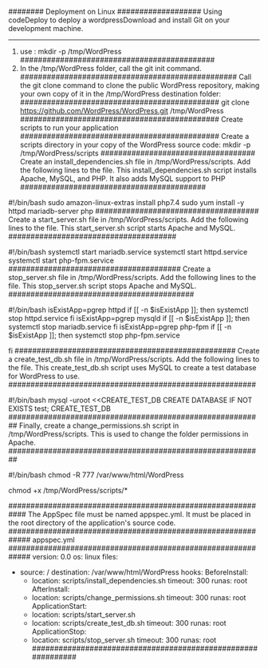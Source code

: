 ########
Deployment on Linux
###################
Using codeDeploy to deploy a wordpressDownload and install Git on your development machine.
***************************************************************
1. use : mkdir -p /tmp/WordPress
############################################
2. In the /tmp/WordPress folder, call the git init command.
#################################################
Call the git clone command to clone the public WordPress repository, making your own copy of it in the /tmp/WordPress destination folder:
#############################################
git clone https://github.com/WordPress/WordPress.git /tmp/WordPress
#############################################
Create scripts to run your application
#############################################
Create a scripts directory in your copy of the WordPress source code:
mkdir -p /tmp/WordPress/scripts
###################################
Create an install_dependencies.sh file in /tmp/WordPress/scripts. Add the following lines to the file.
This install_dependencies.sh script installs Apache, MySQL, and PHP. It also adds MySQL support to PHP
##########################################

#!/bin/bash
sudo amazon-linux-extras install php7.4
sudo yum install -y httpd mariadb-server php
#####################################
Create a start_server.sh file in /tmp/WordPress/scripts. Add the following lines to the file. 
This start_server.sh script starts Apache and MySQL.
######################################

#!/bin/bash
systemctl start mariadb.service
systemctl start httpd.service
systemctl start php-fpm.service
#######################################
Create a stop_server.sh file in /tmp/WordPress/scripts. 
Add the following lines to the file. This stop_server.sh script stops Apache and MySQL.
##########################################

#!/bin/bash
isExistApp=pgrep httpd
if [[ -n $isExistApp ]]; then
systemctl stop httpd.service
fi
isExistApp=pgrep mysqld
if [[ -n $isExistApp ]]; then
systemctl stop mariadb.service
fi
isExistApp=pgrep php-fpm
if [[ -n $isExistApp ]]; then
systemctl stop php-fpm.service

fi
##################################################
Create a create_test_db.sh file in /tmp/WordPress/scripts. Add the following lines to the file. 
This create_test_db.sh script uses MySQL to create a test database for WordPress to use.
########################################################

#!/bin/bash
mysql -uroot <<CREATE_TEST_DB
CREATE DATABASE IF NOT EXISTS test;
CREATE_TEST_DB
##########################################################
Finally, create a change_permissions.sh script in /tmp/WordPress/scripts.
This is used to change the folder permissions in Apache.
##########################################################

#!/bin/bash
chmod -R 777 /var/www/html/WordPress

chmod +x /tmp/WordPress/scripts/*

############################################################
The AppSpec file must be named appspec.yml. 
It must be placed in the root directory of the application's source code. 
#############################################################
appspec.yml 
#############################################################
version: 0.0
os: linux
files:
  - source: /
    destination: /var/www/html/WordPress
hooks:
  BeforeInstall:
    - location: scripts/install_dependencies.sh
      timeout: 300
      runas: root
  AfterInstall:
    - location: scripts/change_permissions.sh
      timeout: 300
      runas: root
  ApplicationStart:
    - location: scripts/start_server.sh
    - location: scripts/create_test_db.sh
      timeout: 300
      runas: root
  ApplicationStop:
    - location: scripts/stop_server.sh
      timeout: 300
      runas: root
#############################################################